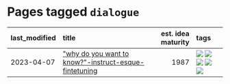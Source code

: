 # Pages tagged `dialogue`

|last_modified|title|est. idea maturity|tags
|:---|:---|---:|:---|
|2023-04-07|["why do you want to know?"-instruct-esque-fintetuning](../whydoyouwantoknow.md)|1987|[![](https://img.shields.io/badge/tag-aiethics-6ee5de)](../tags/aiethics.md) [![](https://img.shields.io/badge/tag-alignment-8e95e2)](../tags/alignment.md) [![](https://img.shields.io/badge/tag-dialogue-48b79f)](../tags/dialogue.md) [![](https://img.shields.io/badge/tag-models-161a53)](../tags/models.md) [![](https://img.shields.io/badge/tag-wip-97a75e)](../tags/wip.md)|